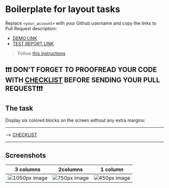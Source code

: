 # Boilerplate for layout tasks
Replace `<your_account>` with your Github username and copy the links to Pull Request description:
- [DEMO LINK](https://ivan-kadykalo.github.io/layout_snake/)
- [TEST REPORT LINK](https://ivan-kadykalo.github.io/layout_snake/report/html_report/)

> Follow [this instructions](https://mate-academy.github.io/layout_task-guideline)

## ❗️❗️❗️ DON'T FORGET TO PROOFREAD YOUR CODE WITH [CHECKLIST](https://github.com/mate-academy/layout_snake/blob/master/checklist.md) BEFORE SENDING YOUR PULL REQUEST❗️❗️❗️

## The task
Display six colored blocks on the screen without any extra margins:

<!-- - Use `flexbox` -->
<!-- - Each block should be `300px` high. -->
<!-- - Each block should have its number (1 to 6) placed in its center in white Arial 100px font. -->
  <!-- - Block 1 must be `red`
  - Block 2 must be 4/5 `red` and 1/5 `black`
  - Block 3 must be 3/5 `red` and 2/5 `black`
  - Block 4 must be 2/5 `red` and 3/5 `black`
  - Block 5 must be 1/5 `red` and 4/5 `black`
  - Block 6 must be `black`. -->
<!-- - The width of each block should be not less than its height (`300px`) -->
<!-- - Blocks must be put in 2 to 6 rows and stretched: each row must fit either 1, 2, or 3 blocks.
  See the screenshots [here](./references). -->
<!-- - The first row is to be read from left ro right, the second row from right to left, the third row again from left to right (this way we have a zigzag, or a snake). -->

---
--> [CHECKLIST](https://github.com/mate-academy/layout_snake/blob/master/checklist.md)

---
## Screenshots

| 3 columns |2columns | 1 column |
| --------- | ------- | -------- |
| ![1050px image](./references/1050.png) | ![750px image](./references/750.png) | ![450px image](./references/450.png) |
